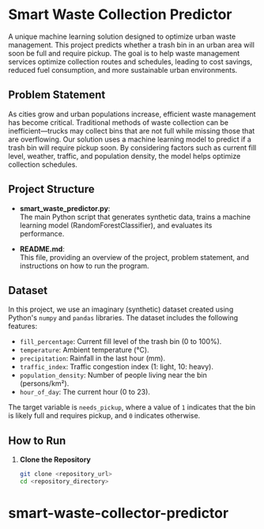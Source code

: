 # Smart Waste Collection Predictor

A unique machine learning solution designed to optimize urban waste management. This project predicts whether a trash bin in an urban area will soon be full and require pickup. The goal is to help waste management services optimize collection routes and schedules, leading to cost savings, reduced fuel consumption, and more sustainable urban environments.

## Problem Statement

As cities grow and urban populations increase, efficient waste management has become critical. Traditional methods of waste collection can be inefficient—trucks may collect bins that are not full while missing those that are overflowing. Our solution uses a machine learning model to predict if a trash bin will require pickup soon. By considering factors such as current fill level, weather, traffic, and population density, the model helps optimize collection schedules.

## Project Structure

- **smart_waste_predictor.py**:  
  The main Python script that generates synthetic data, trains a machine learning model (RandomForestClassifier), and evaluates its performance.
  
- **README.md**:  
  This file, providing an overview of the project, problem statement, and instructions on how to run the program.

## Dataset

In this project, we use an imaginary (synthetic) dataset created using Python's `numpy` and `pandas` libraries. The dataset includes the following features:
- `fill_percentage`: Current fill level of the trash bin (0 to 100%).
- `temperature`: Ambient temperature (°C).
- `precipitation`: Rainfall in the last hour (mm).
- `traffic_index`: Traffic congestion index (1: light, 10: heavy).
- `population_density`: Number of people living near the bin (persons/km²).
- `hour_of_day`: The current hour (0 to 23).

The target variable is `needs_pickup`, where a value of `1` indicates that the bin is likely full and requires pickup, and `0` indicates otherwise.

## How to Run

1. **Clone the Repository**
   ```bash
   git clone <repository_url>
   cd <repository_directory>
# smart-waste-collector-predictor
